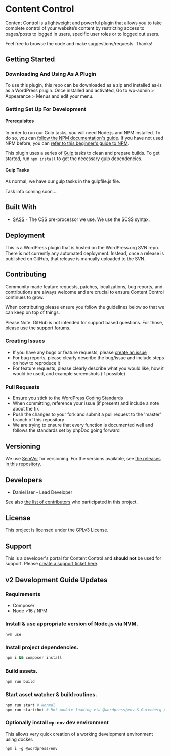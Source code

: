 # Content Control

Content Control is a lightweight and powerful plugin that allows you to take complete control of your website’s content by restricting access to pages/posts to logged in users, specific user roles or to logged out users.

Feel free to browse the code and make suggestions/requests. Thanks!

## Getting Started

### Downloading And Using As A Plugin

To use this plugin, this repo can be downloaded as a zip and installed as-is as a WordPress plugin. Once installed and activated, Go to wp-admin > Appearance > Menus and edit your menu.

### Getting Set Up For Development

#### Prerequisites

In order to run our Gulp tasks, you will need Node.js and NPM installed. To do so, you can [follow the NPM documentation's guide](https://docs.npmjs.com/downloading-and-installing-node-js-and-npm).
If you have not used NPM before, you can [refer to this beginner's guide to NPM](https://www.sitepoint.com/beginners-guide-node-package-manager/).

This plugin uses a series of [Gulp](https://gulpjs.com) tasks to clean and prepare builds. To get started, run `npm install` to get the necessary gulp dependencies.

#### Gulp Tasks

As normal, we have our gulp tasks in the gulpfile.js file.

Task info coming soon....

## Built With

* [SASS](https://sass-lang.com) - The CSS pre-processor we use. We use the SCSS syntax.

## Deployment

This is a WordPress plugin that is hosted on the WordPress.org SVN repo.
There is not currently any automated deployment. Instead, once a release is published on GitHub, that release is manually uploaded to the SVN.

## Contributing

Community made feature requests, patches, localizations, bug reports, and contributions are always welcome and are crucial to ensure Content Control continues to grow.

When contributing please ensure you follow the guidelines below so that we can keep on top of things.

Please Note: GitHub is not intended for support based questions. For those, please use the [support forums](https://wordpress.org/plugins/content-control/).

### Creating Issues

* If you have any bugs or feature requests, please [create an issue](https://github.com/JunglePlugins/Content-Control/issues/new)
* For bug reports, please clearly describe the bug/issue and include steps on how to reproduce it
* For feature requests, please clearly describe what you would like, how it would be used, and example screenshots (if possible)

### Pull Requests

* Ensure you stick to the [WordPress Coding Standards](https://codex.wordpress.org/WordPress_Coding_Standards)
* When committing, reference your issue (if present) and include a note about the fix
* Push the changes to your fork and submit a pull request to the 'master' branch of this repository
* We are trying to ensure that every function is documented well and follows the standards set by phpDoc going forward

## Versioning

We use [SemVer](http://semver.org/) for versioning. For the versions available, see [the releases in this repository](https://github.com/JunglePlugins/Content-Control/releases).

## Developers

* Daniel Iser - Lead Developer

See also [the list of contributors](https://github.com/JunglePlugins/Content-Control/graphs/contributors) who participated in this project.

## License

This project is licensed under the GPLv3 License.

## Support

This is a developer's portal for Content Control and **should not** be used for support. Please [create a support ticket here](https://wordpress.org/plugins/content-control/).



## v2 Development Guide Updates

### Requirements

- Composer
- Node >16 / NPM

### Install & use appropriate version of Node.js via NVM.

```bash
nvm use
```

### Install project dependencies.

```bash
npm i && composer install
```

### Build assets.

```bash
npm run build
```

### Start asset watcher & build routines.

```bash
npm run start # Normal
npm run start:hot # Hot module loading via @wordpress/env & Gutenberg plugin.
```

### Optionally install `wp-env` dev environment

This allows very quick creation of a working development environment using docker.

```npm i -g @wordpress/env```
